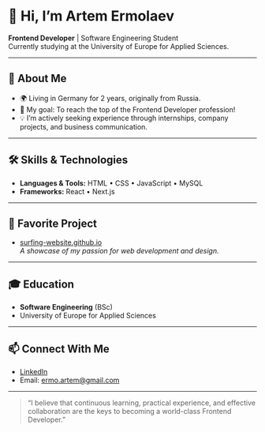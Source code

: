 # 👋 Hi, I’m Artem Ermolaev

**Frontend Developer** | Software Engineering Student  
Currently studying at the University of Europe for Applied Sciences.

---

## 🚀 About Me

- 🌍 Living in Germany for 2 years, originally from Russia.
- 🎯 My goal: To reach the top of the Frontend Developer profession!
- 💡 I’m actively seeking experience through internships, company projects, and business communication.

---

## 🛠️ Skills & Technologies

- **Languages & Tools:** HTML • CSS • JavaScript • MySQL
- **Frameworks:** React • Next.js

---

## 🌊 Favorite Project

- [surfing-website.github.io](https://github.com/melenae/surfing-website.github.io)  
  _A showcase of my passion for web development and design._

---

## 🎓 Education

- **Software Engineering** (BSc)
- University of Europe for Applied Sciences

---

## 📫 Connect With Me

- [LinkedIn](https://www.linkedin.com/in/artem-ermolaev-508618360)
- Email: ermo.artem@gmail.com

---

> “I believe that continuous learning, practical experience, and effective collaboration are the keys to becoming a world-class Frontend Developer.”
